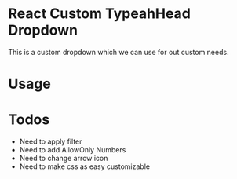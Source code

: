 # React Custom TypeahHead Dropdown

This is a custom dropdown which we can use for out custom needs.


# Usage


# Todos
- Need to apply filter
- Need to add AllowOnly Numbers
- Need to change arrow icon
- Need to make css as easy customizable

